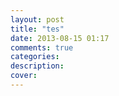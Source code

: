 ```yaml
---
layout: post
title: "tes"
date: 2013-08-15 01:17
comments: true
categories: 
description: 
cover: 
---
```

